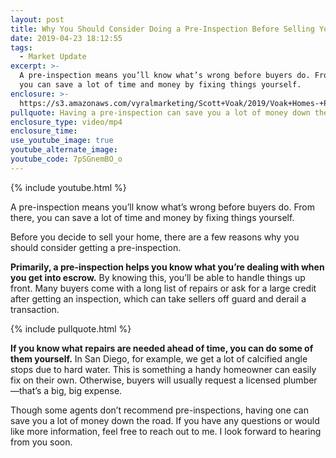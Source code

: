 ```yaml
---
layout: post
title: Why You Should Consider Doing a Pre-Inspection Before Selling Your Home
date: 2019-04-23 18:12:55
tags:
  - Market Update
excerpt: >-
  A pre-inspection means you’ll know what’s wrong before buyers do. From there,
  you can save a lot of time and money by fixing things yourself.
enclosure: >-
  https://s3.amazonaws.com/vyralmarketing/Scott+Voak/2019/Voak+Homes-+Pre-Inspection.mp4
pullquote: Having a pre-inspection can save you a lot of money down the road.
enclosure_type: video/mp4
enclosure_time:
use_youtube_image: true
youtube_alternate_image:
youtube_code: 7pSGnemBO_o
---
```


{% include youtube.html %}

A pre-inspection means you’ll know what’s wrong before buyers do. From there, you can save a lot of time and money by fixing things yourself.

Before you decide to sell your home, there are a few reasons why you should consider getting a pre-inspection.&nbsp;

**Primarily, a pre-inspection helps you know what you’re dealing with when you get into escrow.** By knowing this, you’ll be able to handle things up front. Many buyers come with a long list of repairs or ask for a large credit after getting an inspection, which can take sellers off guard and derail a transaction.

{% include pullquote.html %}

**If you know what repairs are needed ahead of time, you can do some of them yourself.** In San Diego, for example, we get a lot of calcified angle stops due to hard water. This is something a handy homeowner can easily fix on their own. Otherwise, buyers will usually request a licensed plumber—that’s a big, big expense.

Though some agents don’t recommend pre-inspections, having one can save you a lot of money down the road. If you have any questions or would like more information, feel free to reach out to me. I look forward to hearing from you soon.